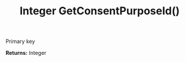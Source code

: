 ﻿---
uid: crmscript_ref_NSConsentPurpose_GetConsentPurposeId
title: Integer GetConsentPurposeId()
intellisense: NSConsentPurpose.GetConsentPurposeId
keywords: NSConsentPurpose, GetConsentPurposeId
so.topic: reference
---

Primary key

**Returns:** Integer


